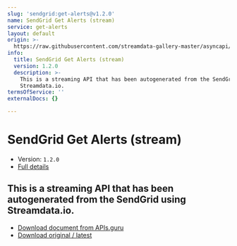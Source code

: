 ```yaml
---
slug: 'sendgrid:get-alerts@v1.2.0'
name: SendGrid Get Alerts (stream)
service: get-alerts
layout: default
origin: >-
  https://raw.githubusercontent.com/streamdata-gallery-master/asyncapi/master/_listings/sendgrid/sendgrid-get-alerts-stream-async.md
info:
  title: SendGrid Get Alerts (stream)
  version: 1.2.0
  description: >-
    This is a streaming API that has been autogenerated from the SendGrid using
    Streamdata.io.
termsOfService: ''
externalDocs: {}

---
```

# SendGrid Get Alerts (stream)

* Version: `1.2.0`
* [Full details](../html/sendgrid:get-alerts@v1.2.0.html)



## This is a streaming API that has been autogenerated from the SendGrid using Streamdata.io.



* [Download document from APIs.guru](https://raw.githubusercontent.com/APIs-guru/asyncapi-directory/master/docs/APIs/sendgrid%3Aget-alerts%40v1.2.0.yaml)
* [Download original / latest](https://raw.githubusercontent.com/streamdata-gallery-master/asyncapi/master/_listings/sendgrid/sendgrid-get-alerts-stream-async.md)

<script type="application/ld+json">
{
  "@context": "http://schema.org/",
  "@type": "WebAPI",
  "description": "This is a streaming API that has been autogenerated from the SendGrid using Streamdata.io.",
  "documentation": "",

  "name": "SendGrid Get Alerts (stream)"
}
</script>
